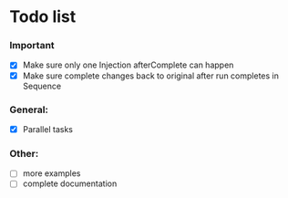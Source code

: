 # Todo list

### Important
- [x] Make sure only one Injection afterComplete can happen
- [x] Make sure complete changes back to original after run completes in Sequence

### General:

- [x] Parallel tasks

### Other:

- [ ] more examples
- [ ] complete documentation
